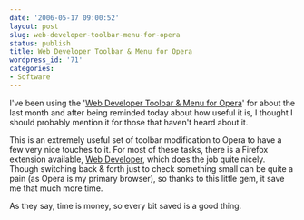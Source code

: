 ```yaml
---
date: '2006-05-17 09:00:52'
layout: post
slug: web-developer-toolbar-menu-for-opera
status: publish
title: Web Developer Toolbar & Menu for Opera
wordpress_id: '71'
categories:
- Software
---
```


I've been using the '[Web Developer Toolbar & Menu for Opera](http://operawiki.info/WebDevToolbar)' for about the last month and after being reminded today about how useful it is, I thought I should probably mention it for those that haven't heard about it.

This is an extremely useful set of toolbar modification to Opera to have a few very nice touches to it. For most of these tasks, there is a Firefox extension available, [Web Developer](http://chrispederick.com/work/webdeveloper/), which does the job quite nicely. Though switching back & forth just to check something small can be quite a pain (as Opera is my primary browser), so thanks to this little gem, it save me that much more time.

As they say, time is money, so every bit saved is a good thing.
